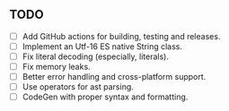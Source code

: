 ## TODO

- [ ] Add GitHub actions for building, testing and releases.
- [ ] Implement an Utf-16 ES native String class.
- [ ] Fix literal decoding (especially, literals).
- [ ] Fix memory leaks.
- [ ] Better error handling and cross-platform support.
- [ ] Use operators for ast parsing.
- [ ] CodeGen with proper syntax and formatting.